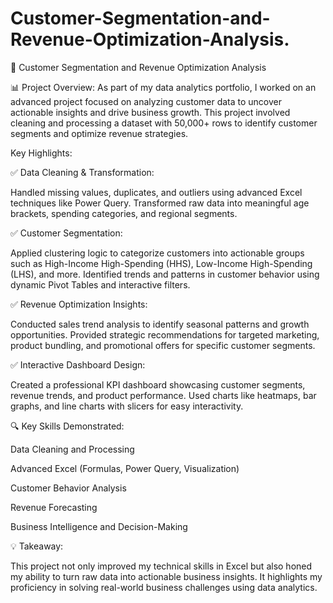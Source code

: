 # Customer-Segmentation-and-Revenue-Optimization-Analysis.

🚀 Customer Segmentation and Revenue Optimization Analysis

📊 Project Overview:
As part of my data analytics portfolio, I worked on an advanced project focused on analyzing customer data to uncover actionable insights and drive business growth. This project involved cleaning and processing a dataset with 50,000+ rows to identify customer segments and optimize revenue strategies.

Key Highlights:

✅ Data Cleaning & Transformation:

Handled missing values, duplicates, and outliers using advanced Excel techniques like Power Query.
Transformed raw data into meaningful age brackets, spending categories, and regional segments.

✅ Customer Segmentation:

Applied clustering logic to categorize customers into actionable groups such as High-Income High-Spending (HHS), Low-Income High-Spending (LHS), and more.
Identified trends and patterns in customer behavior using dynamic Pivot Tables and interactive filters.

✅ Revenue Optimization Insights:

Conducted sales trend analysis to identify seasonal patterns and growth opportunities.
Provided strategic recommendations for targeted marketing, product bundling, and promotional offers for specific customer segments.

✅ Interactive Dashboard Design:

Created a professional KPI dashboard showcasing customer segments, revenue trends, and product performance.
Used charts like heatmaps, bar graphs, and line charts with slicers for easy interactivity.

🔍 Key Skills Demonstrated:

Data Cleaning and Processing

Advanced Excel (Formulas, Power Query, Visualization)

Customer Behavior Analysis

Revenue Forecasting

Business Intelligence and Decision-Making

💡 Takeaway:

This project not only improved my technical skills in Excel but also honed my ability to turn raw data into actionable business insights. It highlights my proficiency in solving real-world business challenges using data analytics.
